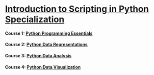# [Introduction to Scripting in Python Specialization](https://www.coursera.org/specializations/introduction-scripting-in-python)

#### Course 1: [Python Programming Essentials](https://www.coursera.org/learn/python-programming)

#### Course 2: [Python Data Representations](https://www.coursera.org/learn/python-representation)

#### Course 3: [Python Data Analysis](https://www.coursera.org/learn/python-analysis)

#### Course 4: [Python Data Visualization](https://www.coursera.org/learn/python-visualization)


